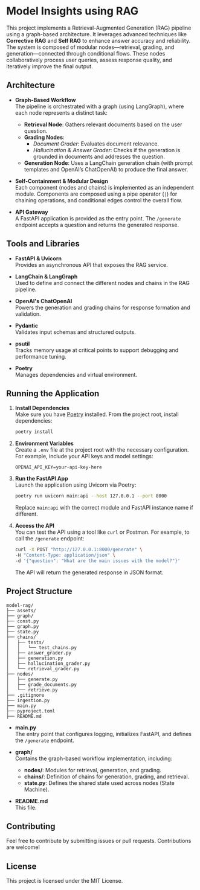 # Model Insights using RAG 

This project implements a Retrieval-Augmented Generation (RAG) pipeline using a graph-based architecture. It leverages advanced techniques like **Corrective RAG** and **Self RAG** to enhance answer accuracy and reliability. The system is composed of modular nodes—retrieval, grading, and generation—connected through conditional flows. These nodes collaboratively process user queries, assess response quality, and iteratively improve the final output.

## Architecture

- **Graph-Based Workflow**  
  The pipeline is orchestrated with a graph (using LangGraph), where each node represents a distinct task:
  - **Retrieval Node**: Gathers relevant documents based on the user question.
  - **Grading Nodes**: 
    - *Document Grader*: Evaluates document relevance.
    - *Hallucination & Answer Grader*: Checks if the generation is grounded in documents and addresses the question.
  - **Generation Node**: Uses a LangChain generation chain (with prompt templates and OpenAI’s ChatOpenAI) to produce the final answer.
  
- **Self-Containment & Modular Design**  
  Each component (nodes and chains) is implemented as an independent module. Components are composed using a pipe operator (`|`) for chaining operations, and conditional edges control the overall flow.
  
- **API Gateway**  
  A FastAPI application is provided as the entry point. The `/generate` endpoint accepts a question and returns the generated response.

## Tools and Libraries

- **FastAPI & Uvicorn**  
  Provides an asynchronous API that exposes the RAG service.
  
- **LangChain & LangGraph**  
  Used to define and connect the different nodes and chains in the RAG pipeline.
  
- **OpenAI's ChatOpenAI**  
  Powers the generation and grading chains for response formation and validation.
  
- **Pydantic**  
  Validates input schemas and structured outputs.
  
- **psutil**  
  Tracks memory usage at critical points to support debugging and performance tuning.
  
- **Poetry**  
  Manages dependencies and virtual environment.

## Running the Application

1. **Install Dependencies**  
   Make sure you have [Poetry](https://python-poetry.org/) installed. From the project root, install dependencies:
   
   ```bash
   poetry install
   ```

2. **Environment Variables**  
   Create a `.env` file at the project root with the necessary configuration. For example, include your API keys and model settings:
   
   ```env
   OPENAI_API_KEY=your-api-key-here
   ```

3. **Run the FastAPI App**  
   Launch the application using Uvicorn via Poetry:
   
   ```bash
   poetry run uvicorn main:api --host 127.0.0.1 --port 8000
   ```
   
   Replace `main:api` with the correct module and FastAPI instance name if different.

4. **Access the API**  
   You can test the API using a tool like `curl` or Postman. For example, to call the `/generate` endpoint:
   
   ```bash
   curl -X POST "http://127.0.0.1:8000/generate" \
   -H "Content-Type: application/json" \
   -d '{"question": "What are the main issues with the model?"}'
   ```
   
   The API will return the generated response in JSON format.

## Project Structure

```
model-rag/
├── assets/
├── graph/
├── const.py
├── graph.py
├── state.py
├── chains/
│   ├── tests/
│   │   └── test_chains.py
│   ├── answer_grader.py
│   ├── generation.py
│   ├── hallucination_grader.py
│   └── retrieval_grader.py
├── nodes/
│   ├── generate.py
│   ├── grade_documents.py
│   └── retrieve.py
├── .gitignore
├── ingestion.py
├── main.py
├── pyproject.toml
├── README.md

```
- **main.py**  
  The entry point that configures logging, initializes FastAPI, and defines the `/generate` endpoint.
  
- **graph/**  
  Contains the graph-based workflow implementation, including:
  - **nodes/**: Modules for retrieval, generation, and grading.
  - **chains/**: Definition of chains for generation, grading, and retrieval.
  - **state.py**: Defines the shared state used across nodes (State Machine).
  
- **README.md**  
  This file.

## Contributing

Feel free to contribute by submitting issues or pull requests. Contributions are welcome!

## License

This project is licensed under the MIT License.